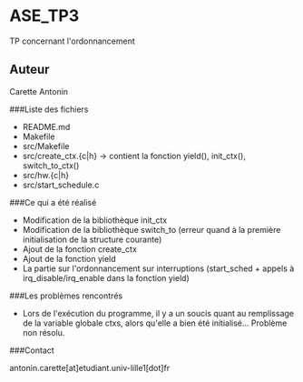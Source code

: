 ASE_TP3
=======

TP concernant l'ordonnancement

Auteur
------
Carette Antonin

###Liste des fichiers

*	README.md
*	Makefile
*	src/Makefile
*	src/create_ctx.{c|h} -> contient la fonction yield(), init_ctx(), switch_to_ctx()
*	src/hw.{c|h}
*	src/start_schedule.c

###Ce qui a été réalisé

*	Modification de la bibliothèque init_ctx
*	Modification de la bibliothèque switch_to (erreur quand à la première initialisation de la structure courante)
*	Ajout de la fonction create_ctx
*	Ajout de la fonction yield
*	La partie sur l'ordonnancement sur interruptions (start_sched + appels à irq_disable/irq_enable dans la fonction yield)

###Les problèmes rencontrés

*	Lors de l'exécution du programme, il y a un soucis quant au remplissage de la variable globale ctxs, alors qu'elle a bien été initialisé... Problème non résolu.

###Contact

antonin.carette[at]etudiant.univ-lille1[dot]fr